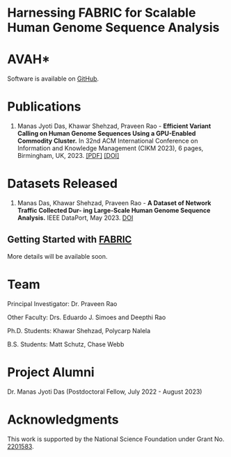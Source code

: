 # Harnessing FABRIC for Scalable Human Genome Sequence Analysis


# AVAH*

Software is available on [GitHub](https://github.com/MU-Data-Science/AVAH-STAR).


# Publications
1. Manas Jyoti Das, Khawar Shehzad, Praveen Rao - **Efficient Variant Calling on Human Genome Sequences Using a GPU-Enabled Commodity Cluster.** In 32nd ACM International Conference on Information and Knowledge Management (CIKM 2023), 6 pages, Birmingham, UK, 2023. [[PDF]](https://drive.google.com/file/d/1N2qXUoX1L9zkZXg_ET1VGLfezXmgSsR9/view) [[DOI]](https://doi.org/10.1145/3583780.3615268)

# Datasets Released
1. Manas Das, Khawar Shehzad, Praveen Rao - **A Dataset of Network Traffic Collected Dur- ing Large-Scale Human Genome Sequence Analysis.** IEEE DataPort, May 2023. [DOI](https://dx.doi.org/10.21227/y0t5-1w13)


## Getting Started with [FABRIC](https://fabric-testbed.net/)
More details will be available soon.

# Team
Principal Investigator: Dr. Praveen Rao

Other Faculty: Drs. Eduardo J. Simoes and Deepthi Rao

Ph.D. Students: Khawar Shehzad, Polycarp Nalela

B.S. Students: Matt Schutz, Chase Webb

# Project Alumni

Dr. Manas Jyoti Das (Postdoctoral Fellow, July 2022 - August 2023)

# Acknowledgments

This work is supported by the National Science Foundation under Grant No. [2201583](https://www.nsf.gov/awardsearch/showAward?AWD_ID=2201583&HistoricalAwards=false).
